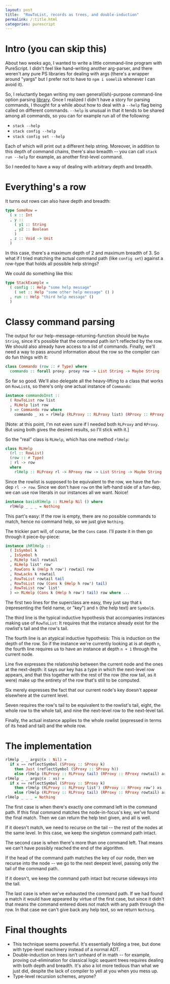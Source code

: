 ```yaml
---
layout: post
title:  "RowToList, records as trees, and double-induction"
permalink: /:title.html
categories: purescript
---
```


# Intro (you can skip this)

About two weeks ago, I wanted to write a little command-line program with PureScript.
I didn't feel like hand-writing another arg-parser, and there weren't any pure PS
libraries for dealing with args (there's a wrapper around "yargs" but I prefer not
to have to `npm i somelib` whenever I can avoid it).

So, I reluctantly began writing my own general(ish)-purpose command-line option
parsing [library](https://github.com/Thimoteus/purescript-optlicative). Once I
realized I didn't have a story for parsing commands, I thought for a while about
how to deal with a `--help` flag being called on different commands. `--help` is
unusual in that it tends to be shared among all commands, so you can for example
run all of the following:

* `stack --help`
* `stack config --help`
* `stack config set --help`

Each of which will print out a different help string. Moreover, in addition to
this depth of command chains, there's also breadth -- you can call `stack run --help`
for example, as another first-level command.

So I needed to have a way of dealing with arbitrary depth and breadth.

# Everything's a row

It turns out rows can also have depth and breadth:

```purescript
type SomeRow =
  ( x :: Int
  , y ::
    ( y1 :: String
    , y2 :: Boolean
    )
  , z :: Void -> Unit
  )
```

In this case, there's a maximum depth of 2 and maximum breadth of 3. So what if
I tried matching the actual command path (like `config set`) against a row-type
that holds all possible help strings?

We could do something like this:

```purescript
type StackExample =
  ( config :: Help "some help message"
    ( set :: Help "some other help message" () )
  , run :: Help "third help message" ()
  )
```

# Classy command parsing

The output for our help-message-returning-function should be `Maybe String`, since
it's possible that the command path isn't reflected by the row. We should also
already have access to a list of commands. Finally, we'll need a way to pass
around information about the row so the compiler can do fun things with it:

```purescript
class Commando (row :: # Type) where
  commando :: forall proxy. proxy row -> List String -> Maybe String
```

So far so good. We'll also delegate all the heavy-lifting to a class that works
on `RowList`s, so there's only one actual instance of `Commando`:

```purescript
instance commandoInst ::
  ( RowToList row list
  , RLHelp list row
  ) => Commando row where
    commando _ xs = rlHelp (RLProxy :: RLProxy list) (RProxy :: RProxy row) xs
```

[Note: at this point, I'm not even sure if I needed both `RLProxy` and `RProxy`.
But using both gives the desired results, so I'll stick with it.]

So the "real" class is `RLHelp`, which has one method `rlHelp`:

```purescript
class RLHelp
  (rl :: RowList)
  (row :: # Type)
  | rl -> row
  where
    rlHelp :: RLProxy rl -> RProxy row -> List String -> Maybe String
```

Since the rowlist is supposed to be equivalent to the row, we have the fun-dep
`rl -> row`. Since we don't have `row` on the left-hand side of
a fun-dep, we can use row literals in our instances all we want. Noice!

```purescript
instance basisRlHelp :: RLHelp Nil () where
  rlHelp _ _ _ = Nothing
```

This part's easy: If the row is empty, there are no possible commands to match,
hence no command help, so we just give `Nothing`.

The trickier part will, of course, be the `Cons` case. I'll paste it in then go
through it piece-by-piece:

```purescript
instance ihRlHelp ::
  ( IsSymbol k
  , IsSymbol h
  , RLHelp tail rowtail
  , RLHelp list' row'
  , RowCons k (Help h row') rowtail row
  , RowLacks k rowtail
  , RowToList rowtail tail
  , RowToList row (Cons k (Help h row') tail)
  , RowToList row' list'
  ) => RLHelp (Cons k (Help h row') tail) row where ...
```

The first two lines for the superclass are easy, they just say that `k`
(representing the field name, or "key") and `h` (the help text) are `Symbol`s.

The third line is the typical inductive hypothesis that accompanies instances
making use of `RowToList`: It requires that the instance already exist for
the rowlist's tail and the row's tail.

The fourth line is an atypical inductive hypothesis: This is induction on the
depth of the row. So if the instance we're currently looking at is at depth
`n`, the fourth line requires us to have an instance at depth `n + 1` through the
current node.

Line five expresses the relationship between the current node and the ones at
the next-depth: it says our key has a type in which the next-level row appears,
and that this together with the rest of the row (the row tail, as it were) make
up the entirety of the row that's still to be computed.

Six merely expresses the fact that our current node's key doesn't appear elsewhere
at the current level.

Seven requires the row's tail to be equivalent to the rowlist's tail,
eight, the whole row to the whole tail, and nine the next-level row to the next-level
tail.

Finally, the actual instance applies to the whole rowlist (expressed in terms of
its head and tail) and the whole row.

# The implementation

```purescript
rlHelp _ _ args@(x : Nil) =
  if x == reflectSymbol (SProxy :: SProxy k)
    then Just (reflectSymbol (SProxy :: SProxy h))
    else rlHelp (RLProxy :: RLProxy tail) (RProxy :: RProxy rowtail) args
rlHelp _ _ args@(x : xs) =
  if x == reflectSymbol (SProxy :: SProxy k)
    then rlHelp (RLProxy :: RLProxy list') (RProxy :: RProxy row') xs
    else rlHelp (RLProxy :: RLProxy tail) (RProxy :: RProxy rowtail) args
rlHelp _ _ _ = Nothing
```

The first case is when there's exactly one command left in the command path.
If this final command matches the node-in-focus's key, we've found the final match.
Then we can return the help text given, and all is well.

If it doesn't match, we need to recurse on the tail -- the rest of the nodes at
the same level. In this case, we keep the singleton command path intact.

The second case is when there's more than one command left. That means we can't
have possibly reached the end of the algorithm.

If the head of the command path matches the key of our node, then we recurse
into the node -- we go to the next deepest level, passing only the tail of the
command path.

If it doesn't, we keep the command path intact but recurse sideways into the tail.

The last case is when we've exhausted the command path. If we had found a match
it would have appeared by virtue of the first case, but since it didn't that means
the command entered does not match with any path through the row. In that case
we can't give back any help text, so we return `Nothing`.

# Final thoughts

* This technique seems powerful. It's essentially folding a tree, but
done with type-level machinery instead of a normal ADT.
* Double-induction on trees isn't unheard of in math -- for example, proving
cut-elimination for classical logic sequent trees requires dealing with both
depth and breadth. It's also a lot more tedious than what we just did, despite
the lack of compiler to yell at you when you mess up.
* Type-level recursion schemes, anyone?
